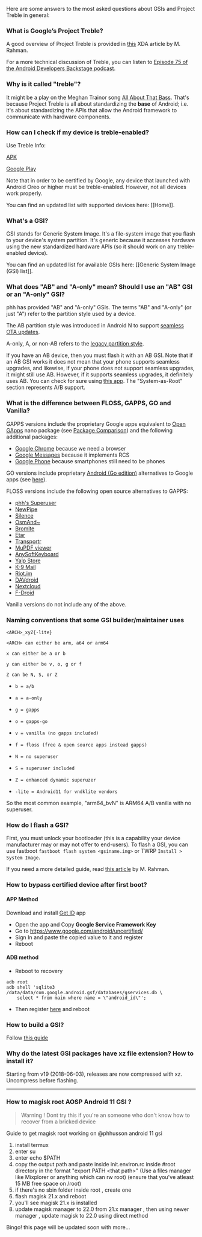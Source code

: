 Here are some answers to the most asked questions about GSIs and Project Treble in general:

### What is Google’s Project Treble?

A good overview of Project Treble is provided in [this](https://www.xda-developers.com/googles-project-treble-modularize-android-so-oems-can-update-devices-faster/) XDA article by M. Rahman.

For a more technical discussion of Treble, you can listen to [Episode 75 of the Android Developers Backstage podcast](http://androidbackstage.blogspot.ca/2017/08/episode-75-project-treble-for-hal-of-it.html).

### Why is it called "treble"?

It might be a play on the Meghan Trainor song [All About That Bass](https://youtu.be/7PCkvCPvDXk). That's  because Project Treble is all about standardizing the **base** of Android; i.e. it's about standardizing the APIs that allow the Android framework to communicate with hardware components.

### How can I check if my device is treble-enabled?

Use Treble Info:

[APK](https://gitlab.com/hackintosh5/TrebleInfo/-/releases)

[Google Play](https://play.google.com/store/apps/details?id=tk.hack5.treblecheck)

Note that in order to be certified by Google, any device that launched with Android Oreo or higher must be treble-enabled. However, not all devices work properly.

You can find an updated list with supported devices here: [[Home]].

### What's a GSI?

GSI stands for Generic System Image. It's a file-system image that you flash to your device's system partition.  It's generic because it accesses hardware using the new standardized hardware APIs (so it should work on any treble-enabled device).

You can find an updated list for available GSIs here: [[Generic System Image (GSI) list]].

### What does "AB" and "A-only" mean? Should I use an "AB" GSI or an "A-only" GSI?

phh has provided "AB" and "A-only" GSIs.  The terms "AB" and "A-only" (or just "A") refer to the partition style used by a device.

The AB partition style was introduced in Android N to support [seamless OTA updates](https://source.android.com/devices/tech/ota/ab/).

A-only, A, or non-AB refers to the [legacy partition style](https://source.android.com/devices/tech/ota/nonab/).

If you have an AB device, then you must flash it with an AB GSI. Note that if an AB GSI works it does not mean that your phone supports seamless upgrades, and likewise, if your phone does not support seamless upgrades, it might still use AB. However, if it supports seamless upgrades, it definitely uses AB. You can check for sure using [this app](https://play.google.com/store/apps/details?id=tk.hack5.treblecheck). The "System-as-Root" section represents A/B support.

### What is the difference between FLOSS, GAPPS, GO and Vanilla?

GAPPS versions include the proprietary Google apps equivalent to [Open GApps](http://opengapps.org) nano package (see [Package Comparison](https://github.com/opengapps/opengapps/wiki/Package-Comparison)) and the following additional packages:
* [Google Chrome](https://play.google.com/store/apps/details?id=com.android.chrome) because we need a browser
* [Google Messages](https://play.google.com/store/apps/details?id=com.google.android.apps.messaging) because it implements RCS
* [Google Phone](https://play.google.com/store/apps/details?id=com.google.android.dialer) because smartphones still need to be phones

GO versions include proprietary [Android (Go edition)](https://www.android.com/versions/go-edition/) alternatives to Google apps (see [here](https://github.com/phhusson/gapps-go/blob/master/gapps-go.mk#L8)).

FLOSS versions include the following open source alternatives to GAPPS:
* [phh's Superuser](https://f-droid.org/en/packages/me.phh.superuser/)
* [NewPipe](https://f-droid.org/en/packages/org.schabi.newpipe/)
* [Silence](https://f-droid.org/en/packages/org.smssecure.smssecure/)
* [OsmAnd~](https://f-droid.org/en/packages/net.osmand.plus/)
* [Bromite](https://github.com/bromite/bromite/)
* [Etar](https://f-droid.org/en/packages/ws.xsoh.etar/)
* [Transportr](https://f-droid.org/en/packages/de.grobox.liberario/)
* [MuPDF viewer](https://f-droid.org/en/packages/com.artifex.mupdf.viewer.app/)
* [AnySoftKeyboard](https://f-droid.org/en/packages/com.menny.android.anysoftkeyboard/)
* [Yalp Store](https://f-droid.org/en/packages/com.github.yeriomin.yalpstore/)
* [K-9 Mail](https://f-droid.org/en/packages/com.fsck.k9/)
* [Riot.im](https://f-droid.org/en/packages/im.vector.alpha/)
* [DAVdroid](https://f-droid.org/en/packages/at.bitfire.davdroid/)
* [Nextcloud](https://f-droid.org/en/packages/com.nextcloud.client/)
* [F-Droid](https://f-droid.org/en/packages/org.fdroid.fdroid/)

Vanilla versions do not include any of the above.

### Naming conventions that some GSI builder/maintainer uses

`<ARCH>_xyZ{-lite}`

`<ARCH> can either be arm, a64 or arm64`

`x can either be a or b`

`y can either be v, o, g or f`

`Z can be N, S, or Z`


* `b = a/b`

* `a = a-only`


* `g = gapps`

* `o = gapps-go`

* `v = vanilla (no gapps included)`

* `f = floss (free & open source apps instead gapps)`


* `N = no superuser`

* `S = superuser included`

* `Z = enhanced dynamic superuzer`


* `-lite = Android11 for vndklite vendors`


So the most common example, "arm64_bvN" is ARM64 A/B vanilla with no superuser.

### How do I flash a GSI?

First, you must unlock your bootloader (this is a capability your device manufacturer may or may not offer to end-users).
To flash a GSI, you can use fastboot ```fastboot flash system <gsiname.img>``` or TWRP ```Install > System Image```.

If you need a more detailed guide, read [this article](https://www.xda-developers.com/flash-generic-system-image-project-treble-device/) by M. Rahman.


### How to bypass certified device after first boot?
#### APP Method
Download and install [Get ID](https://f-droid.org/en/packages/makeinfo.com.getid/) app

- Open the app and Copy **Google Service Framework Key**
- Go to https://www.google.com/android/uncertified/
- Sign In and paste the copied value to it and register
- Reboot

#### ADB method
- Reboot to recovery

```
adb root
adb shell 'sqlite3 /data/data/com.google.android.gsf/databases/gservices.db \
    select * from main where name = \"android_id\"';
```
- Then register [here](https://www.google.com/android/uncertified/) and reboot


### How to build a GSI?

Follow [this guide](https://github.com/phhusson/treble_experimentations/wiki/How-to-build-a-GSI%3F)

### Why do the latest GSI packages have xz file extension? How to install it?

Starting from v19 (2018-06-03), releases are now compressed with xz. Uncompress before flashing.

***
### How to magisk root AOSP Android 11 GSI ?

> Warning ! Dont try this if you're an someone who don't know how to recover from a bricked device

Guide to get magisk root working on @phhusson android 11 gsi

1. install termux
2. enter su
3. enter echo $PATH
4. copy the output path and paste inside init.environ.rc inside #root directory in the format "export PATH \<that path\>"
(Use a files manager like Mixplorer or anything which can rw root) (ensure that you've atleast 15 MB free space on /root)
5. if there's no sbin folder inside root , create one
6. flash magisk 21.x and reboot
7. you'll see magisk 21.x is installed
8. update magisk manager to 22.0 from 21.x manager , then using newer manager , update magisk to 22.0 using direct method

Bingo!
this page will be updated soon with more...
